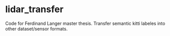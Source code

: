 # lidar_transfer

Code for Ferdinand Langer master thesis.
Transfer semantic kitti labeles into other dataset/sensor formats.